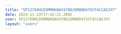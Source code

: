 ```yaml
---
title: "SP12769HCD5MM0K0AV470DJGMQ0D47SCF4CCAXJXY"
date: 2024-11-23T17:42:21.289Z
user: SP12769HCD5MM0K0AV470DJGMQ0D47SCF4CCAXJXY
layout: "users"
---
```

    